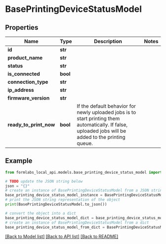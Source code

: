 # BasePrintingDeviceStatusModel


## Properties

Name | Type | Description | Notes
------------ | ------------- | ------------- | -------------
**id** | **str** |  | 
**product_name** | **str** |  | 
**status** | **str** |  | 
**is_connected** | **bool** |  | 
**connection_type** | **str** |  | 
**ip_address** | **str** |  | 
**firmware_version** | **str** |  | 
**ready_to_print_now** | **bool** | If the default behavior for newly uploaded jobs is to start printing them automatically. If false, uploaded jobs will be added to the printing queue. | 

## Example

```python
from formlabs_local_api.models.base_printing_device_status_model import BasePrintingDeviceStatusModel

# TODO update the JSON string below
json = "{}"
# create an instance of BasePrintingDeviceStatusModel from a JSON string
base_printing_device_status_model_instance = BasePrintingDeviceStatusModel.from_json(json)
# print the JSON string representation of the object
print(BasePrintingDeviceStatusModel.to_json())

# convert the object into a dict
base_printing_device_status_model_dict = base_printing_device_status_model_instance.to_dict()
# create an instance of BasePrintingDeviceStatusModel from a dict
base_printing_device_status_model_from_dict = BasePrintingDeviceStatusModel.from_dict(base_printing_device_status_model_dict)
```
[[Back to Model list]](../README.md#documentation-for-models) [[Back to API list]](../README.md#documentation-for-api-endpoints) [[Back to README]](../README.md)


